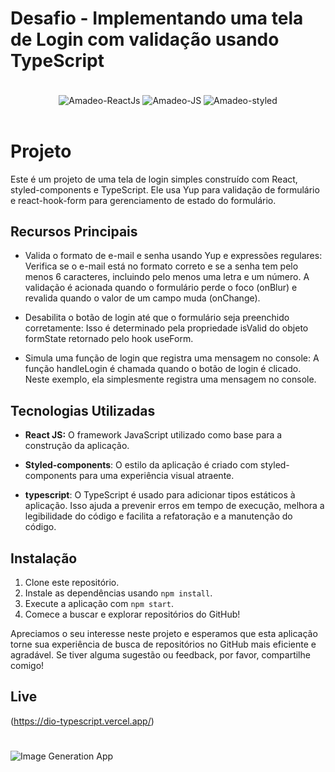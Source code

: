 ##

# Desafio - Implementando uma tela de Login com validação usando TypeScript

</br>

<div style="display: inline_block" align="center">
     <img align="center" alt="Amadeo-ReactJs" src="https://img.shields.io/badge/React-20232A?style=for-the-badge&logo=react&logoColor=61DAFB">
     <img align="center" alt="Amadeo-JS" src="https://img.shields.io/badge/TypeScript-323330?style=for-the-badge&logo=typescript&logoColor">
     <img align="center" alt="Amadeo-styled" src="https://img.shields.io/badge/styled-components-1572B6?style=for-the-badge&logo=styled-components&logoColor=white">
  </div>
  </br>

# Projeto

Este é um projeto de uma tela de login simples construído com React, styled-components e TypeScript. Ele usa Yup para validação de formulário e react-hook-form para gerenciamento de estado do formulário.

## Recursos Principais

- Valida o formato de e-mail e senha usando Yup e expressões regulares: Verifica se o e-mail está no formato correto e se a senha tem pelo menos 6 caracteres, incluindo pelo menos uma letra e um número.
A validação é acionada quando o formulário perde o foco (onBlur) e revalida quando o valor de um campo muda (onChange).

- Desabilita o botão de login até que o formulário seja preenchido corretamente: Isso é determinado pela propriedade isValid do objeto formState retornado pelo hook useForm.
  
- Simula uma função de login que registra uma mensagem no console: A função handleLogin é chamada quando o botão de login é clicado. Neste exemplo, ela simplesmente registra uma mensagem no console.

## Tecnologias Utilizadas

- **React JS:** O framework JavaScript utilizado como base para a construção da aplicação.

- **Styled-components**: O estilo da aplicação é criado com styled-components para uma experiência visual atraente.

- **typescript**: O TypeScript é usado para adicionar tipos estáticos à aplicação. Isso ajuda a prevenir erros em tempo de execução, melhora a legibilidade do código e facilita a refatoração e a manutenção do código.

## Instalação

1. Clone este repositório.
2. Instale as dependências usando `npm install`.
3. Execute a aplicação com `npm start`.
4. Comece a buscar e explorar repositórios do GitHub!

Apreciamos o seu interesse neste projeto e esperamos que esta aplicação torne sua experiência de busca de repositórios no GitHub mais eficiente e agradável. Se tiver alguma sugestão ou feedback, por favor, compartilhe comigo!

## Live

(<https://dio-typescript.vercel.app/>)

#

![Image Generation App](https://github.com/Amadeo-Frontend/images_sites/blob/main/dio-login.png)
